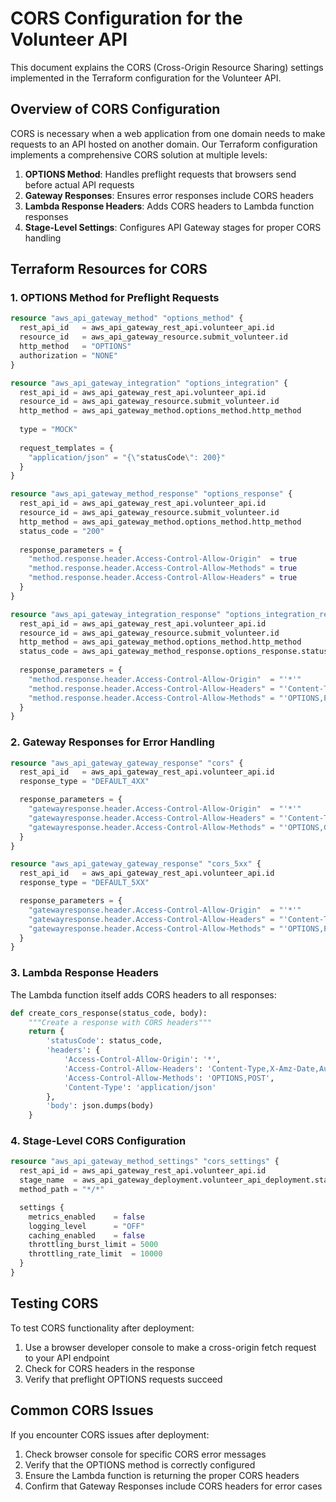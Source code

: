 # CORS Configuration for the Volunteer API

This document explains the CORS (Cross-Origin Resource Sharing) settings implemented in the Terraform configuration for the Volunteer API.

## Overview of CORS Configuration

CORS is necessary when a web application from one domain needs to make requests to an API hosted on another domain. Our Terraform configuration implements a comprehensive CORS solution at multiple levels:

1. **OPTIONS Method**: Handles preflight requests that browsers send before actual API requests
2. **Gateway Responses**: Ensures error responses include CORS headers
3. **Lambda Response Headers**: Adds CORS headers to Lambda function responses
4. **Stage-Level Settings**: Configures API Gateway stages for proper CORS handling

## Terraform Resources for CORS

### 1. OPTIONS Method for Preflight Requests

```terraform
resource "aws_api_gateway_method" "options_method" {
  rest_api_id   = aws_api_gateway_rest_api.volunteer_api.id
  resource_id   = aws_api_gateway_resource.submit_volunteer.id
  http_method   = "OPTIONS"
  authorization = "NONE"
}

resource "aws_api_gateway_integration" "options_integration" {
  rest_api_id = aws_api_gateway_rest_api.volunteer_api.id
  resource_id = aws_api_gateway_resource.submit_volunteer.id
  http_method = aws_api_gateway_method.options_method.http_method
  
  type = "MOCK"
  
  request_templates = {
    "application/json" = "{\"statusCode\": 200}"
  }
}

resource "aws_api_gateway_method_response" "options_response" {
  rest_api_id = aws_api_gateway_rest_api.volunteer_api.id
  resource_id = aws_api_gateway_resource.submit_volunteer.id
  http_method = aws_api_gateway_method.options_method.http_method
  status_code = "200"
  
  response_parameters = {
    "method.response.header.Access-Control-Allow-Origin"  = true
    "method.response.header.Access-Control-Allow-Methods" = true
    "method.response.header.Access-Control-Allow-Headers" = true
  }
}

resource "aws_api_gateway_integration_response" "options_integration_response" {
  rest_api_id = aws_api_gateway_rest_api.volunteer_api.id
  resource_id = aws_api_gateway_resource.submit_volunteer.id
  http_method = aws_api_gateway_method.options_method.http_method
  status_code = aws_api_gateway_method_response.options_response.status_code
  
  response_parameters = {
    "method.response.header.Access-Control-Allow-Origin"  = "'*'"
    "method.response.header.Access-Control-Allow-Headers" = "'Content-Type,X-Amz-Date,Authorization,X-Api-Key,X-Amz-Security-Token'"
    "method.response.header.Access-Control-Allow-Methods" = "'OPTIONS,POST'"
  }
}
```

### 2. Gateway Responses for Error Handling

```terraform
resource "aws_api_gateway_gateway_response" "cors" {
  rest_api_id   = aws_api_gateway_rest_api.volunteer_api.id
  response_type = "DEFAULT_4XX"

  response_parameters = {
    "gatewayresponse.header.Access-Control-Allow-Origin"  = "'*'"
    "gatewayresponse.header.Access-Control-Allow-Headers" = "'Content-Type,X-Amz-Date,Authorization,X-Api-Key,X-Amz-Security-Token'"
    "gatewayresponse.header.Access-Control-Allow-Methods" = "'OPTIONS,GET,POST'"
  }
}

resource "aws_api_gateway_gateway_response" "cors_5xx" {
  rest_api_id   = aws_api_gateway_rest_api.volunteer_api.id
  response_type = "DEFAULT_5XX"

  response_parameters = {
    "gatewayresponse.header.Access-Control-Allow-Origin"  = "'*'"
    "gatewayresponse.header.Access-Control-Allow-Headers" = "'Content-Type,X-Amz-Date,Authorization,X-Api-Key,X-Amz-Security-Token'"
    "gatewayresponse.header.Access-Control-Allow-Methods" = "'OPTIONS,POST'"
  }
}
```

### 3. Lambda Response Headers

The Lambda function itself adds CORS headers to all responses:

```python
def create_cors_response(status_code, body):
    """Create a response with CORS headers"""
    return {
        'statusCode': status_code,
        'headers': {
            'Access-Control-Allow-Origin': '*',
            'Access-Control-Allow-Headers': 'Content-Type,X-Amz-Date,Authorization,X-Api-Key,X-Amz-Security-Token',
            'Access-Control-Allow-Methods': 'OPTIONS,POST',
            'Content-Type': 'application/json'
        },
        'body': json.dumps(body)
    }
```

### 4. Stage-Level CORS Configuration

```terraform
resource "aws_api_gateway_method_settings" "cors_settings" {
  rest_api_id = aws_api_gateway_rest_api.volunteer_api.id
  stage_name  = aws_api_gateway_deployment.volunteer_api_deployment.stage_name
  method_path = "*/*"

  settings {
    metrics_enabled    = false
    logging_level      = "OFF"
    caching_enabled    = false
    throttling_burst_limit = 5000
    throttling_rate_limit  = 10000
  }
}
```

## Testing CORS

To test CORS functionality after deployment:

1. Use a browser developer console to make a cross-origin fetch request to your API endpoint
2. Check for CORS headers in the response
3. Verify that preflight OPTIONS requests succeed

## Common CORS Issues

If you encounter CORS issues after deployment:

1. Check browser console for specific CORS error messages
2. Verify that the OPTIONS method is correctly configured
3. Ensure the Lambda function is returning the proper CORS headers
4. Confirm that Gateway Responses include CORS headers for error cases
